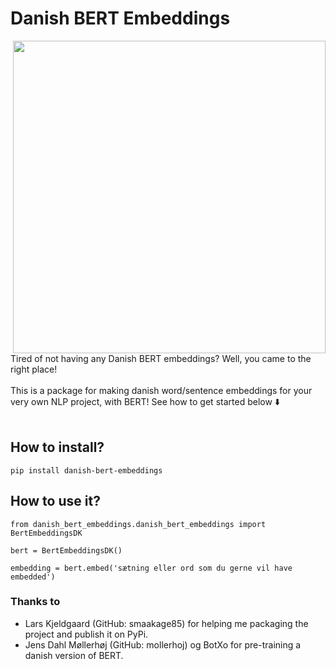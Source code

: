 # Danish BERT Embeddings
<img align='right' src="https://user-images.githubusercontent.com/39537120/96163240-f1c8cd80-0f19-11eb-8bb5-ab1e9f467060.jpg" width="500"><br>
Tired of not having any Danish BERT embeddings? Well, you came to the right place! <br><br>
This is a package for making danish word/sentence embeddings for your very own NLP project, with BERT! 
See how to get started below ⬇️<br><br>

## How to install?
```
pip install danish-bert-embeddings
```
## How to use it?
```
from danish_bert_embeddings.danish_bert_embeddings import BertEmbeddingsDK 

bert = BertEmbeddingsDK()

embedding = bert.embed('sætning eller ord som du gerne vil have embedded')
```
### Thanks to
- Lars Kjeldgaard (GitHub: smaakage85) for helping me packaging the project and publish it on PyPi.
- Jens Dahl Møllerhøj (GitHub: mollerhoj) og BotXo for pre-training a danish version of BERT.
<br>



